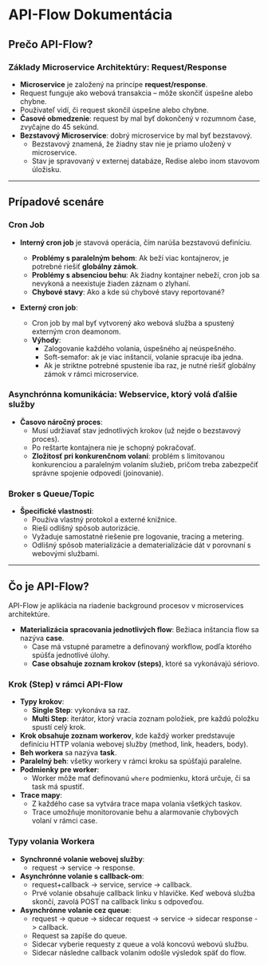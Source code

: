 # API-Flow Dokumentácia

## Prečo API-Flow?

### Základy Microservice Architektúry: Request/Response
- **Microservice** je založený na princípe **request/response**.
- Request funguje ako webová transakcia – môže skončiť úspešne alebo chybne.
- Používateľ vidí, či request skončil úspešne alebo chybne.
- **Časové obmedzenie**: request by mal byť dokončený v rozumnom čase, zvyčajne do 45 sekúnd.
- **Bezstavový Microservice**: dobrý microservice by mal byť bezstavový.
  - Bezstavový znamená, že žiadny stav nie je priamo uložený v microservice.
  - Stav je spravovaný v externej databáze, Redise alebo inom stavovom úložisku.

---

## Prípadové scenáre

### Cron Job
- **Interný cron job** je stavová operácia, čím narúša bezstavovú definíciu.
  - **Problémy s paralelným behom**: Ak beží viac kontajnerov, je potrebné riešiť **globálny zámok**.
  - **Problémy s absenciou behu**: Ak žiadny kontajner nebeží, cron job sa nevykoná a neexistuje žiaden záznam o zlyhaní.
  - **Chybové stavy**: Ako a kde sú chybové stavy reportované?

- **Externý cron job**:
  - Cron job by mal byť vytvorený ako webová služba a spustený externým cron deamonom.
  - **Výhody**:
    - Zalogovanie každého volania, úspešného aj neúspešného.
    - Soft-semafor: ak je viac inštancií, volanie spracuje iba jedna.
    - Ak je striktne potrebné spustenie iba raz, je nutné riešiť globálny zámok v rámci microservice.

### Asynchrónna komunikácia: Webservice, ktorý volá ďalšie služby
- **Časovo náročný proces**:
  - Musí udržiavať stav jednotlivých krokov (už nejde o bezstavový proces).
  - Po reštarte kontajnera nie je schopný pokračovať.
  - **Zložitosť pri konkurenčnom volaní**: problém s limitovanou konkurenciou a paralelným volaním služieb, pričom treba zabezpečiť správne spojenie odpovedí (joinovanie).

### Broker s Queue/Topic
- **Špecifické vlastnosti**:
  - Používa vlastný protokol a externé knižnice.
  - Rieši odlišný spôsob autorizácie.
  - Vyžaduje samostatné riešenie pre logovanie, tracing a metering.
  - Odlišný spôsob materializácie a dematerializácie dát v porovnaní s webovými službami.

---

## Čo je API-Flow?

API-Flow je aplikácia na riadenie background procesov v microservices architektúre. 

- **Materializácia spracovania jednotlivých flow**: Bežiaca inštancia flow sa nazýva **case**.
  - Case má vstupné parametre a definovaný workflow, podľa ktorého spúšťa jednotlivé úlohy.
  - **Case obsahuje zoznam krokov (steps)**, ktoré sa vykonávajú sériovo.

### Krok (Step) v rámci API-Flow
- **Typy krokov**:
  - **Single Step**: vykonáva sa raz.
  - **Multi Step**: iterátor, ktorý vracia zoznam položiek, pre každú položku spustí celý krok.
- **Krok obsahuje zoznam workerov**, kde každý worker predstavuje definíciu HTTP volania webovej služby (method, link, headers, body).
- **Beh workera** sa nazýva **task**.
- **Paralelný beh**: všetky workery v rámci kroku sa spúšťajú paralelne.
- **Podmienky pre worker**:
  - Worker môže mať definovanú `where` podmienku, ktorá určuje, či sa task má spustiť.
- **Trace mapy**:
  - Z každého case sa vytvára trace mapa volania všetkých taskov.
  - Trace umožňuje monitorovanie behu a alarmovanie chybových volaní v rámci case.

### Typy volania Workera
- **Synchronné volanie webovej služby**:
  - request -> service -> response.
- **Asynchrónne volanie s callback-om**:
  - request+callback -> service, service -> callback.
  - Prvé volanie obsahuje callback linku v hlavičke. Keď webová služba skončí, zavolá POST na callback linku s odpoveďou.
- **Asynchrónne volanie cez queue**:
  - request -> queue -> sidecar request -> service -> sidecar response -> callback.
  - Request sa zapíše do queue.
  - Sidecar vyberie requesty z queue a volá koncovú webovú službu.
  - Sidecar následne callback volaním odošle výsledok späť do flow.

